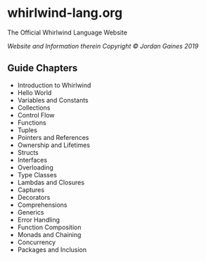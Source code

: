 # whirlwind-lang.org

The Official Whirlwind Language Website

*Website and Information therein Copyright &copy; Jordan Gaines 2019*

## Guide Chapters

- Introduction to Whirlwind
- Hello World
- Variables and Constants
- Collections
- Control Flow
- Functions
- Tuples
- Pointers and References
- Ownership and Lifetimes
- Structs
- Interfaces
- Overloading
- Type Classes
- Lambdas and Closures
- Captures
- Decorators
- Comprehensions
- Generics
- Error Handling
- Function Composition
- Monads and Chaining
- Concurrency
- Packages and Inclusion
